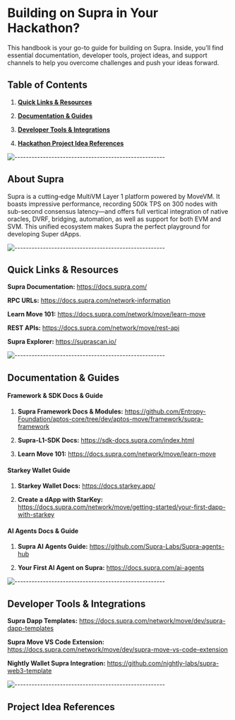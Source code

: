 # Building on Supra in Your Hackathon?

This handbook is your go-to guide for building on Supra. Inside, you’ll find essential documentation, developer tools, project ideas, and support channels to help you overcome challenges and push your ideas forward.


## Table of Contents

1. [**Quick Links & Resources**](#quick-links--resources)

2. [**Documentation & Guides**](#documentation--guides)

3. [**Developer Tools & Integrations**](#developer-tools--integrations)

4. [**Hackathon Project Idea References**](#project-Idea-references)


![-----------------------------------------------------](https://raw.githubusercontent.com/andreasbm/readme/master/assets/lines/water.png)


## About Supra
Supra is a cutting‐edge MultiVM Layer 1 platform powered by MoveVM. It boasts impressive performance, recording 500k TPS on 300 nodes with sub-second consensus latency—and offers full vertical integration of native oracles, DVRF, bridging, automation, as well as support for both EVM and SVM. This unified ecosystem makes Supra the perfect playground for developing Super dApps.

![-----------------------------------------------------](https://raw.githubusercontent.com/andreasbm/readme/master/assets/lines/water.png)

## Quick Links & Resources 

**Supra Documentation:** https://docs.supra.com/

**RPC URLs:** https://docs.supra.com/network-information

**Learn Move 101:** https://docs.supra.com/network/move/learn-move

**REST APIs:** https://docs.supra.com/network/move/rest-api

**Supra Explorer:** https://suprascan.io/

![-----------------------------------------------------](https://raw.githubusercontent.com/andreasbm/readme/master/assets/lines/water.png)


## Documentation & Guides

#### Framework & SDK Docs & Guide

1. **Supra Framework Docs & Modules:** https://github.com/Entropy-Foundation/aptos-core/tree/dev/aptos-move/framework/supra-framework

2. **Supra-L1-SDK Docs:** https://sdk-docs.supra.com/index.html

3. **Learn Move 101:** https://docs.supra.com/network/move/learn-move

#### Starkey Wallet Guide

1. **Starkey Wallet Docs:** https://docs.starkey.app/

2. **Create a dApp with StarKey:** https://docs.supra.com/network/move/getting-started/your-first-dapp-with-starkey

#### AI Agents Docs & Guide

1. **Supra AI Agents Guide:** https://github.com/Supra-Labs/Supra-agents-hub

2. **Your First AI Agent on Supra:** https://docs.supra.com/ai-agents

![-----------------------------------------------------](https://raw.githubusercontent.com/andreasbm/readme/master/assets/lines/water.png)


## Developer Tools & Integrations

**Supra Dapp Templates:** https://docs.supra.com/network/move/dev/supra-dapp-templates

**Supra Move VS Code Extension:** https://docs.supra.com/network/move/dev/supra-move-vs-code-extension

**Nightly Wallet Supra Integration:** https://github.com/nightly-labs/supra-web3-template

![-----------------------------------------------------](https://raw.githubusercontent.com/andreasbm/readme/master/assets/lines/water.png)


## Project Idea References

